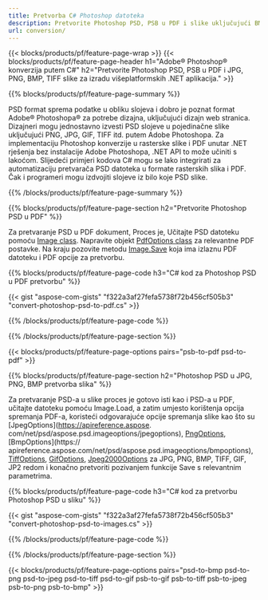 ```yaml
---
title: Pretvorba C# Photoshop datoteka
description: Pretvorite Photoshop PSD, PSB u PDF i slike uključujući BMP, JPG, PNG, TIFF s nekoliko redaka C# koda putem .NET biblioteke.
url: conversion/
---
```


{{< blocks/products/pf/feature-page-wrap >}}
{{< blocks/products/pf/feature-page-header h1="Adobe® Photoshop® konverzija putem C#" h2="Pretvorite Photoshop PSD, PSB u PDF i JPG, PNG, BMP, TIFF slike za izradu višeplatformskih .NET aplikacija." >}}

{{% blocks/products/pf/feature-page-summary %}}

PSD format sprema podatke u obliku slojeva i dobro je poznat format Adobe® Photoshopa® za potrebe dizajna, uključujući dizajn web stranica. Dizajneri mogu jednostavno izvesti PSD slojeve u pojedinačne slike uključujući PNG, JPG, GIF, TIFF itd. putem Adobe Photoshopa. Za implementaciju Photoshop konverzije u rasterske slike i PDF unutar .NET rješenja bez instalacije Adobe Photoshopa, .NET API to može učiniti s lakoćom. Slijedeći primjeri kodova C# mogu se lako integrirati za automatizaciju pretvarača PSD datoteka u formate rasterskih slika i PDF. Čak i programeri mogu izdvojiti slojeve iz bilo koje PSD slike.


{{% /blocks/products/pf/feature-page-summary %}}

{{% blocks/products/pf/feature-page-section h2="Pretvorite Photoshop PSD u PDF" %}}

Za pretvaranje PSD u PDF dokument, Proces je, Učitajte PSD datoteku pomoću [Image class](https://apireference.aspose.com/net/psd/aspose.psd/image). Napravite objekt [PdfOptions class](https://apireference.aspose.com/net/psd/aspose.psd.imageoptions/pdfoptions) za relevantne PDF postavke. Na kraju pozovite metodu [Image.Save](https://apireference.aspose.com/net/psd/aspose.psd.image/save/methods/3) koja ima izlaznu PDF datoteku i PDF opcije za pretvorbu.

{{% blocks/products/pf/feature-page-code h3="C# kod za Photoshop PSD u PDF pretvorbu" %}}

{{< gist "aspose-com-gists" "f322a3af27fefa5738f72b456cf505b3" "convert-photoshop-psd-to-pdf.cs" >}}

{{% /blocks/products/pf/feature-page-code %}}

{{% /blocks/products/pf/feature-page-section %}}

{{< blocks/products/pf/feature-page-options pairs="psb-to-pdf psd-to-pdf" >}}

{{% blocks/products/pf/feature-page-section h2="Photoshop PSD u JPG, PNG, BMP pretvorba slika" %}}

Za pretvaranje PSD-a u slike proces je gotovo isti kao i PSD-a u PDF, učitajte datoteku pomoću Image.Load, a zatim umjesto korištenja opcija spremanja PDF-a, koristeći odgovarajuće opcije spremanja slike kao što su [JpegOptions](https://apireference.aspose. com/net/psd/aspose.psd.imageoptions/jpegoptions), [PngOptions](https://apireference.aspose.com/net/psd/aspose.psd.imageoptions/pngoptions), [BmpOptions](https:// apireference.aspose.com/net/psd/aspose.psd.imageoptions/bmpoptions), [TiffOptions](https://apireference.aspose.com/net/psd/aspose.psd.imageoptions/tiffoptions), [GifOptions]( https://apireference.aspose.com/net/psd/aspose.psd.imageoptions/gifoptions), [Jpeg2000Options](https://apireference.aspose.com/net/psd/aspose.psd.imageoptions/jpeg2000options) za JPG, PNG, BMP, TIFF, GIF, JP2 redom i konačno pretvoriti pozivanjem funkcije Save s relevantnim parametrima.


{{% blocks/products/pf/feature-page-code h3="C# kod za pretvorbu Photoshop PSD u sliku" %}}

{{< gist "aspose-com-gists" "f322a3af27fefa5738f72b456cf505b3" "convert-photoshop-psd-to-images.cs" >}}

{{% /blocks/products/pf/feature-page-code %}}

{{% /blocks/products/pf/feature-page-section %}}

{{< blocks/products/pf/feature-page-options pairs="psd-to-bmp psd-to-png psd-to-jpeg psd-to-tiff psd-to-gif psb-to-gif psb-to-tiff psb-to-jpeg psb-to-png psb-to-bmp" >}}
